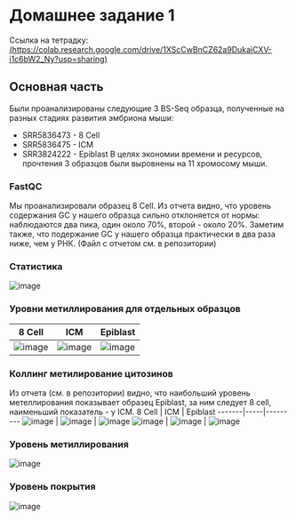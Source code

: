 # Домашнее задание 1
Ссылка на тетрадку: [(https://colab.research.google.com/drive/1XScCwBnCZ62a9DukaiCXV-i1c6bW2_Ny?usp=sharing)](https://colab.research.google.com/drive/1XScCwBnCZ62a9DukaiCXV-i1c6bW2_Ny?usp=sharing)

## Основная часть
Были проанализированы следующие 3 BS-Seq образца, полученные на разных стадиях развития эмбриона мыши:
  * SRR5836473 - 8 Cell
  * SRR5836475 - ICM
  * SRR3824222 - Epiblast
В целях экономии времени и ресурсов, прочтения 3 образцов были выровнены на 11 хромосому мыши.
### FastQC
Мы проанализировали образец 8 Cell. Из отчета видно, что уровень содержания GC у нашего образца сильно отклоняется от нормы: наблюдаются два пика, один около 70%, второй - около 20%. Заметим также, что подержание GC у нашего образца практически в два раза ниже, чем у РНК. (Файл с отчетом см. в репозитории)
### Статистика
![image](https://github.com/mylifeclosetwice/hse_hw1_meth/assets/71773580/75441ec8-484a-4d6b-9299-1090d2606e69)

### Уровни метиллирования для отдельных образцов

8 Cell | ICM | Epiblast
-------|-----|---------
![image](https://github.com/mylifeclosetwice/hse_hw1_meth/assets/71773580/d5c71edf-20cc-4497-9e6b-d3fd88743ba6) | ![image](https://github.com/mylifeclosetwice/hse_hw1_meth/assets/71773580/0f358313-fa2c-4647-b2e5-754fed4b337c) | ![image](https://github.com/mylifeclosetwice/hse_hw1_meth/assets/71773580/cd19196e-ec7d-4932-ae3b-c2d4947825f8)


### Коллинг метилирование цитозинов
Из отчета (см. в репозитории) видно, что наибольший уровень метеллирования показывает образец Epiblast, за ним следует 8 cell, наименьший показатель - у ICM.
8 Cell | ICM | Epiblast
-------|-----|---------
![image](https://github.com/mylifeclosetwice/hse_hw1_meth/assets/71773580/b262c59b-130b-4440-b496-5e60e1803490) | ![image](https://github.com/mylifeclosetwice/hse_hw1_meth/assets/71773580/c69941ef-70a1-493c-9a15-b6c940e395d6) | ![image](https://github.com/mylifeclosetwice/hse_hw1_meth/assets/71773580/4e19de9b-317b-4729-87b4-e08583cd9628)
![image](https://github.com/mylifeclosetwice/hse_hw1_meth/assets/71773580/4dbca2a4-eff2-47a6-b8c3-8d782e5c9d61) | ![image](https://github.com/mylifeclosetwice/hse_hw1_meth/assets/71773580/d19ed923-aa31-4c75-a9a7-931e47e12112) | ![image](https://github.com/mylifeclosetwice/hse_hw1_meth/assets/71773580/c2e2f57e-cd22-4c03-90af-5f8898becbb1)

### Уровeнь метиллирования
![image](https://github.com/mylifeclosetwice/hse_hw1_meth/assets/71773580/ab59a18f-4ea6-4a23-b2f7-71ba03946e66)

### Уровeнь покрытия
![image](https://github.com/mylifeclosetwice/hse_hw1_meth/assets/71773580/2eac6dab-3b7c-41eb-bbdd-7e1f8898e770)


